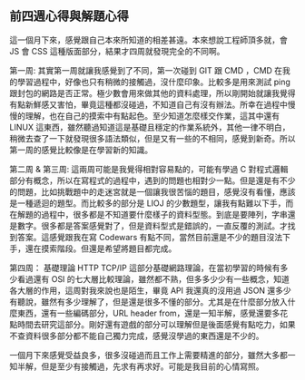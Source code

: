 ## 前四週心得與解題心得

這一個月下來，感覺跟自己本來所知道的相差甚遠。本來想說工程師頂多就，會 JS 會 CSS 這種版面部分，結果才四周就發現完全的不同啊。

第一周:
其實第一周就讓我感覺到了不同，第一次碰到 GIT 跟 CMD ，CMD 在我的學習過程中，好像也只有稍微的接觸過，沒什麼印象。比較多是用來測試 ping 跟封包的網路是否正常。極少數會用來做其他的資料處理，所以剛開始就讓我覺得有點新鮮感又害怕，畢竟這種都沒碰過，不知道自己有沒有辦法。所幸在過程中慢慢的理解，也在自己的摸索中有點起色。至少知道怎麼樣交作業，這其中還有 LINUX 這東西，雖然聽過知道這是基礎且穩定的作業系統外，其他一律不明白，稍微去查了一下就發現很多語法類似，但是又有一些的不相同，感覺到新奇。所以第一周的感覺比較像是在學習新的知識。

第二周 & 第三周:
這兩周可能是我覺得相對容易點的，可能有學過 C 對程式邏輯部分有概念，所以在寫程式的過程中，遇到的問題也相對少一點。但是還是有不少的問題，比如挑戰題中的走迷宮就是一個讓我很苦惱的題目，感覺沒有看懂，應該是一種遞迴的題型。而比較多的部分是 LIOJ 的少數題型，讓我有點難以下手，而在解題的過程中，很多都是不知道要什麼樣子的資料型態。到底是要陣列，字串還是數字。很多都是答案感覺對了，但是資料型式是錯誤的，一直反覆的測試。才找到答案。這感覺跟我在寫 Codewars 有點不同，當然目前還是不少的題目沒法下手，還在摸索階段。但還是希望將題目都完成。

第四周：
基礎理論 HTTP TCP/IP 這部分基礎網路理論，在當初學習的時候有多少看過還有 OSI 的七大層比較理論，雖然都不熟，但多多少少有一些概念，知道各大層的作用，這周對我來說也是陌生，畢竟 API 我還真的沒用過 JSON 還多少有聽說，雖然有多少理解了，但是還是很多不懂的部分。尤其是在什麼部分放入什麼東西，還有一些編碼部分，URL header from，還是一知半解，感覺還要多花點時間去研究這部分。剛好還有遊戲的部分可以理解但是後面感覺有點吃力，如果不查資料很多部分都不能自己獨力完成，感覺沒學過的東西還是不少的。

一個月下來感覺受益良多，很多沒碰過而且工作上需要精進的部分，雖然大多都一知半解，但是至少有接觸過，先求有再求好。可能是我目前的心情寫照。

